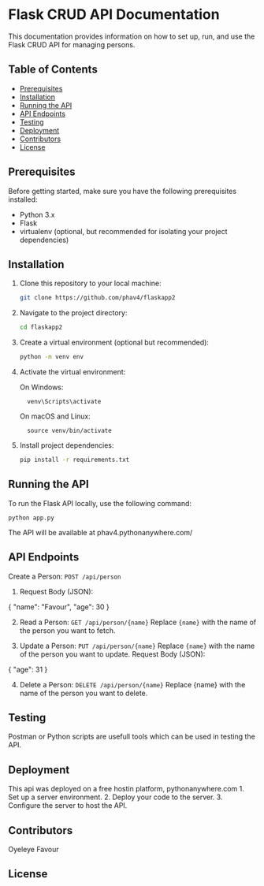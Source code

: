 # Flask CRUD API Documentation

This documentation provides information on how to set up, run, and use the Flask CRUD API for managing persons.

## Table of Contents

- [Prerequisites](#prerequisites)
- [Installation](#installation)
- [Running the API](#running-the-api)
- [API Endpoints](#api-endpoints)
- [Testing](#testing)
- [Deployment](#deployment)
- [Contributors](#contributors)
- [License](#license)

## Prerequisites

Before getting started, make sure you have the following prerequisites installed:

- Python 3.x
- Flask
- virtualenv (optional, but recommended for isolating your project dependencies)

## Installation

1. Clone this repository to your local machine:
   ```bash
   git clone https://github.com/phav4/flaskapp2

2. Navigate to the project directory:
    ```bash
   cd flaskapp2

3. Create a virtual environment (optional but recommended):
    ```bash
   python -m venv env

4. Activate the virtual environment:

   On Windows:
         
         venv\Scripts\activate

   On macOS and Linux:
        
         source venv/bin/activate

6. Install project dependencies:
    ```bash
   pip install -r requirements.txt


## Running the API
To run the Flask API locally, use the following command:

    python app.py
    
The API will be available at phav4.pythonanywhere.com/


##  API Endpoints
Create a Person: `POST /api/person`
 
  1. Request Body (JSON):

{
    "name": "Favour",
    "age": 30
}

  2. Read a Person: `GET /api/person/{name}`
      Replace `{name}` with the name of the person you want to fetch.

  3. Update a Person: `PUT /api/person/{name}`
      Replace `{name}` with the name of the person you want to update.
      Request Body (JSON):
    
{
    "age": 31
}

  4. Delete a Person: `DELETE /api/person/{name}`
       Replace {name} with the name of the person you want to delete.


## Testing
  Postman or Python scripts are usefull tools which can be used in testing the API.


## Deployment
  This api was deployed on a free hostin platform, pythonanywhere.com
        1. Set up a server environment.
        2. Deploy your code to the server.
        3. Configure the server to host the API.


##  Contributors
  Oyeleye Favour

##  License
